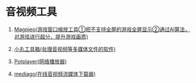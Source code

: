 # 音视频工具

1. [Magpieo(游戏窗口缩放工具①把不支持全屏的游戏全屏显示②通过AI算法，对游戏进行超分，提升游戏画质)](https://bgithub.xyz/Blinue/Magpie)

2. [小丸工具箱(处理音视频等多媒体文件的软件)](https://maruko.appinn.me/)

3. [Potplayer(网络播放器)](https://www.ghxi.com/potplayer.html)

4. [mediago(在线音视频流媒体下载器)](https://bgithub.xyz/caorushizi/mediago)